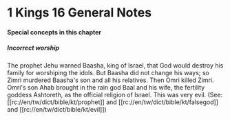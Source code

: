 # 1 Kings 16 General Notes

#### Special concepts in this chapter

##### Incorrect worship
The prophet Jehu warned Baasha, king of Israel, that God would destroy his family for worshiping the idols. But Baasha did not change his ways; so Zimri murdered Baasha's son and all his relatives. Then Omri killed Zimri. Omri's son Ahab brought in the rain god Baal and his wife, the fertility goddess Ashtoreth, as the official religion of Israel. This was very evil. (See: [[rc://en/tw/dict/bible/kt/prophet]] and [[rc://en/tw/dict/bible/kt/falsegod]] and [[rc://en/tw/dict/bible/kt/evil]])
